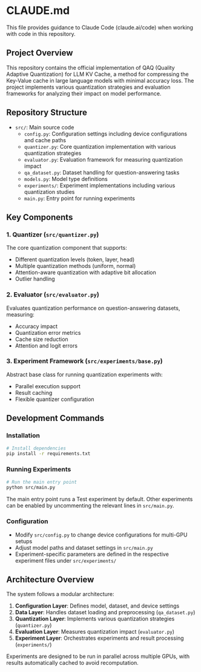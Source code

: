 # CLAUDE.md

This file provides guidance to Claude Code (claude.ai/code) when working with code in this repository.

## Project Overview

This repository contains the official implementation of QAQ (Quality Adaptive Quantization) for LLM KV Cache, a method for compressing the Key-Value cache in large language models with minimal accuracy loss. The project implements various quantization strategies and evaluation frameworks for analyzing their impact on model performance.

## Repository Structure

- `src/`: Main source code
  - `config.py`: Configuration settings including device configurations and cache paths
  - `quantizer.py`: Core quantization implementation with various quantization strategies
  - `evaluator.py`: Evaluation framework for measuring quantization impact
  - `qa_dataset.py`: Dataset handling for question-answering tasks
  - `models.py`: Model type definitions
  - `experiments/`: Experiment implementations including various quantization studies
  - `main.py`: Entry point for running experiments

## Key Components

### 1. Quantizer (`src/quantizer.py`)
The core quantization component that supports:
- Different quantization levels (token, layer, head)
- Multiple quantization methods (uniform, normal)
- Attention-aware quantization with adaptive bit allocation
- Outlier handling

### 2. Evaluator (`src/evaluator.py`)
Evaluates quantization performance on question-answering datasets, measuring:
- Accuracy impact
- Quantization error metrics
- Cache size reduction
- Attention and logit errors

### 3. Experiment Framework (`src/experiments/base.py`)
Abstract base class for running quantization experiments with:
- Parallel execution support
- Result caching
- Flexible quantizer configuration

## Development Commands

### Installation
```bash
# Install dependencies
pip install -r requirements.txt
```

### Running Experiments
```bash
# Run the main entry point
python src/main.py
```

The main entry point runs a Test experiment by default. Other experiments can be enabled by uncommenting the relevant lines in `src/main.py`.

### Configuration
- Modify `src/config.py` to change device configurations for multi-GPU setups
- Adjust model paths and dataset settings in `src/main.py`
- Experiment-specific parameters are defined in the respective experiment files under `src/experiments/`

## Architecture Overview

The system follows a modular architecture:
1. **Configuration Layer**: Defines model, dataset, and device settings
2. **Data Layer**: Handles dataset loading and preprocessing (`qa_dataset.py`)
3. **Quantization Layer**: Implements various quantization strategies (`quantizer.py`)
4. **Evaluation Layer**: Measures quantization impact (`evaluator.py`)
5. **Experiment Layer**: Orchestrates experiments and result processing (`experiments/`)

Experiments are designed to be run in parallel across multiple GPUs, with results automatically cached to avoid recomputation.